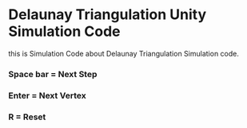 # Delaunay Triangulation Unity Simulation Code

this is Simulation Code about Delaunay Triangulation Simulation code.

### Space bar = Next Step
### Enter = Next Vertex
### R = Reset

